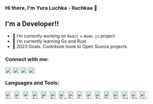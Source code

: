 ### Hi there, I'm Yura Luchka - lluchkaa 👋

## I'm a Developer!!

- 🔭 I’m currently working on `React` + `Node.js` project
- 🌱 I’m currently learning Go and Rust
- 🥅 2023 Goals: Contribute more to Open Source projects

### Connect with me:

[<img align="left" alt="Telegram" width="22px" src="https://cdn.simpleicons.org/telegram" />][telegram_contact]
[<img align="left" alt="LinkedIn" width="22px" src="https://cdn.simpleicons.org/linkedin" />][linkedin_contact]
[<img align="left" alt="Instagram" width="22px" src="https://cdn.simpleicons.org/instagram" />][instagram_contact]
[<img align="left" alt="Instagram" width="22px" src="https://cdn.simpleicons.org/upwork" />][upwork_contact]
<br />

### Languages and Tools:

[<img align="left" alt="Go" width="26px" src="https://cdn.simpleicons.org/go" />][go]
[<img align="left" alt="Go" width="26px" src="https://cdn.simpleicons.org/rust" />][rust]
[<img align="left" alt="JavaScript" width="26px" src="https://cdn.simpleicons.org/javascript" />][javascript]
[<img align="left" alt="Node.js" width="26px" src="https://cdn.simpleicons.org/nodedotjs" />][nodejs]
[<img align="left" alt="Express" width="26px" src="https://cdn.simpleicons.org/express" />][express]
[<img align="left" alt="Nest.js" width="26px" src="https://cdn.simpleicons.org/nestjs" />][nestjs]
[<img align="left" alt="Python" width="26px" src="https://cdn.simpleicons.org/python" />][python]
[<img align="left" alt="React" width="26px" src="https://cdn.simpleicons.org/react" />][react]
[<img align="left" alt="Svelte" width="26px" src="https://cdn.simpleicons.org/svelte" />][svelte]
[<img align="left" alt="Angular" width="26px" src="https://cdn.simpleicons.org/angular" />][angular]
[<img align="left" alt="React Native" width="26px" src="https://cdn.simpleicons.org/react" />][react_native]
[<img align="left" alt="Flutter" width="26px" src="https://cdn.simpleicons.org/flutter" />][flutter]
[<img align="left" alt="GraphQL" width="26px" src="https://cdn.simpleicons.org/graphql" />][graphql]
[<img align="left" alt="Git" width="26px" src="https://cdn.simpleicons.org/git" />][git]
[<img align="left" alt="GitHub" width="26px" src="https://cdn.simpleicons.org/github" />][github]
[<img align="left" alt="Visual Studio Code" width="26px" src="https://cdn.simpleicons.org/visualstudiocode" />][vscode]


[telegram_contact]: https://lluchkaa.t.me
[instagram_contact]: https://instagram.com/lluchkaa
[linkedin_contact]: https://www.linkedin.com/in/lluchkaa
[upwork_contact]: https://www.upwork.com/freelancers/~01b78045e77027a78f

[go]: https://go.dev
[rust]: https://www.rust-lang.org
[javascript]: https://developer.mozilla.org/en-US/docs/Web/JavaScript
[nodejs]: https://nodejs.org
[express]: https://expressjs.com
[nestjs]: https://nestjs.com
[python]: https://www.python.org
[react]: https://react.dev
[svelte]: https://svelte.dev
[angular]: https://angular.io
[react_native]: https://reactnative.dev
[flutter]: https://flutter.dev
[graphql]: https://graphql.org
[git]: https://git-scm.com
[github]: https://github.com
[vscode]: https://code.visualstudio.com
